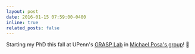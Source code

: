 ```yaml
---
layout: post
date: 2016-01-15 07:59:00-0400
inline: true
related_posts: false
---
```


Starting my PhD this fall at UPenn's [GRASP Lab](https://www.grasp.upenn.edu/) in [Michael Posa's group](https://dair.seas.upenn.edu/)! :high_brightness: